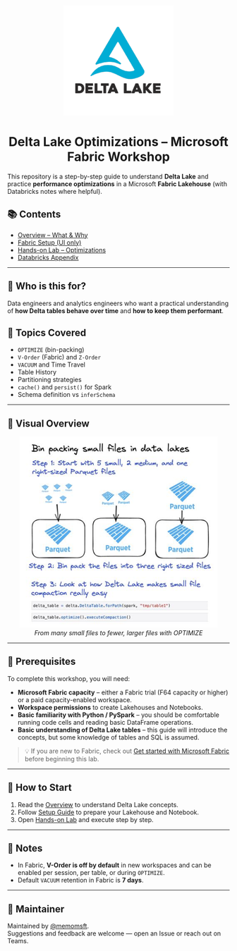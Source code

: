 <p align="center">
  <img src="docs/img/delta-lake.png" alt="Delta Lake" width="250"/>
</p>

<h1 align="center">Delta Lake Optimizations – Microsoft Fabric Workshop</h1>

This repository is a step-by-step guide to understand **Delta Lake** and practice **performance optimizations** in a Microsoft **Fabric Lakehouse** (with Databricks notes where helpful).

## 📚 Contents
- [Overview – What & Why](docs/00-overview.md)  
- [Fabric Setup (UI only)](docs/01-setup-fabric.md)  
- [Hands-on Lab – Optimizations](docs/02-lab-optimizations.md)  
- [Databricks Appendix](docs/03-databricks-notes.md)

---

## 🔎 Who is this for?
Data engineers and analytics engineers who want a practical understanding of **how Delta tables behave over time** and **how to keep them performant**.

## 🧩 Topics Covered
- `OPTIMIZE` (bin-packing)
- `V-Order` (Fabric) and `Z-Order`
- `VACUUM` and Time Travel
- Table History
- Partitioning strategies
- `cache()` and `persist()` for Spark
- Schema definition vs `inferSchema`

---

## 🔎 Visual Overview

<p align="center">
  <img src="docs/img/optimize.jpg" alt="OPTIMIZE effect" width="450"/><br>
  <i>From many small files to fewer, larger files with OPTIMIZE</i>
</p>

---

## 🧰 Prerequisites

To complete this workshop, you will need:

- **Microsoft Fabric capacity** – either a Fabric trial (F64 capacity or higher) or a paid capacity-enabled workspace.
- **Workspace permissions** to create Lakehouses and Notebooks.
- **Basic familiarity with Python / PySpark** – you should be comfortable running code cells and reading basic DataFrame operations.
- **Basic understanding of Delta Lake tables** – this guide will introduce the concepts, but some knowledge of tables and SQL is assumed.

> 💡 If you are new to Fabric, check out [Get started with Microsoft Fabric](https://learn.microsoft.com/fabric/get-started/overview) before beginning this lab.


---

## 🚀 How to Start
1. Read the [Overview](docs/00-overview.md) to understand Delta Lake concepts.
2. Follow [Setup Guide](docs/01-setup-fabric.md) to prepare your Lakehouse and Notebook.
3. Open [Hands-on Lab](docs/02-lab-optimizations.md) and execute step by step.

---

## 📝 Notes
- In Fabric, **V-Order is off by default** in new workspaces and can be enabled per session, per table, or during `OPTIMIZE`.
- Default `VACUUM` retention in Fabric is **7 days**.

---

## 📌 Maintainer
Maintained by [@memomsft](https://github.com/memomsft).  
Suggestions and feedback are welcome — open an Issue or reach out on Teams.



